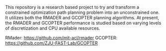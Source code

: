 This repository is a research based project to try and transform a constrained optimization path planning problem into an unconstrained one. It utilizes both the RMADER and GCOPTER planning algorithms. At present, the RMADER and GCOPTER performance is studied based on varying levels of discretization and CPU available resources. 

RMader: https://github.com/mit-acl/rmader
GCOPTER: https://github.com/ZJU-FAST-Lab/GCOPTER

